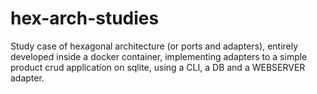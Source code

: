 # hex-arch-studies

Study case of hexagonal architecture (or ports and adapters), entirely developed inside a docker container, implementing adapters to a simple product crud application on sqlite, using a CLI, a DB and a WEBSERVER adapter.
